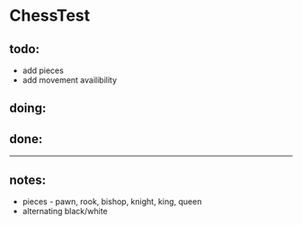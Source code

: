 # ChessTest

## todo:

* add pieces
* add movement availibility

## doing:

## done:

--------------------

## notes:

* pieces - pawn, rook, bishop, knight, king, queen
* alternating black/white